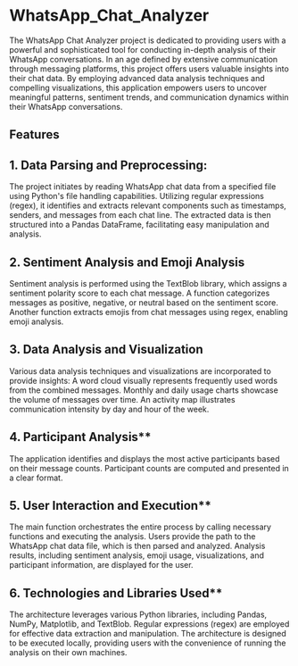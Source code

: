 # WhatsApp_Chat_Analyzer
The WhatsApp Chat Analyzer project is dedicated to providing users with a powerful and sophisticated tool for conducting in-depth analysis of their WhatsApp conversations. In an age defined by extensive communication through messaging platforms, this project offers users valuable insights into their chat data. By employing advanced data analysis techniques and compelling visualizations, this application empowers users to uncover meaningful patterns, sentiment trends, and communication dynamics within their WhatsApp conversations.

<h2>Features</h2> 

<h2>1. Data Parsing and Preprocessing:<br></h2>
The project initiates by reading WhatsApp chat data from a specified file using Python's file handling capabilities.
Utilizing regular expressions (regex), it identifies and extracts relevant components such as timestamps, senders, and messages from each chat line.
The extracted data is then structured into a Pandas DataFrame, facilitating easy manipulation and analysis.
<br>
<h2>2. Sentiment Analysis and Emoji Analysis<br></h2>
Sentiment analysis is performed using the TextBlob library, which assigns a sentiment polarity score to each chat message.
A function categorizes messages as positive, negative, or neutral based on the sentiment score.
Another function extracts emojis from chat messages using regex, enabling emoji analysis.
<br>
<h2>3. Data Analysis and Visualization<br></h2>
Various data analysis techniques and visualizations are incorporated to provide insights:
A word cloud visually represents frequently used words from the combined messages.
Monthly and daily usage charts showcase the volume of messages over time.
An activity map illustrates communication intensity by day and hour of the week.
<br>
<h2>4. Participant Analysis**<br></h2>
The application identifies and displays the most active participants based on their message counts.
Participant counts are computed and presented in a clear format.
<br>
<h2>5. User Interaction and Execution**<br></h2>
The main function orchestrates the entire process by calling necessary functions and executing the analysis.
Users provide the path to the WhatsApp chat data file, which is then parsed and analyzed.
Analysis results, including sentiment analysis, emoji usage, visualizations, and participant information, are displayed for the user.
<br>
<h2>6. Technologies and Libraries Used**<br></h2>
The architecture leverages various Python libraries, including Pandas, NumPy, Matplotlib, and TextBlob.
Regular expressions (regex) are employed for effective data extraction and manipulation.
The architecture is designed to be executed locally, providing users with the convenience of running the analysis on their own machines.
